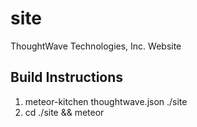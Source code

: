 # site
ThoughtWave Technologies, Inc. Website

Build Instructions
------------------

1. meteor-kitchen thoughtwave.json ./site
2. cd ./site && meteor 
